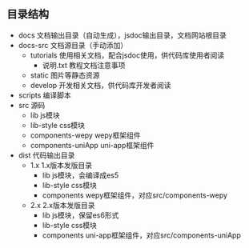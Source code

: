## 目录结构

- docs 文档输出目录（自动生成），jsdoc输出目录，文档网站根目录
- docs-src 文档源目录（手动添加）
  - tutorials 使用相关文档，配合jsdoc使用，供代码库使用者阅读
    - 说明.txt 教程文档注意事项
  - static 图片等静态资源
  - develop 开发相关文档，供代码库开发者阅读
- scripts 编译脚本
- src 源码
  - lib  js模块
  - lib-style css模块
  - components-wepy wepy框架组件
  - components-uniApp uni-app框架组件
- dist 代码输出目录
  - 1.x  1.x版本发版目录
    - lib  js模块，会编译成es5
    - lib-style  css模块
    - components  wepy框架组件，对应src/components-wepy
  - 2.x  2.x版本发版目录
    - lib  js模块，保留es6形式
    - lib-style css模块
    - components uni-app框架组件，对应src/components-uniApp